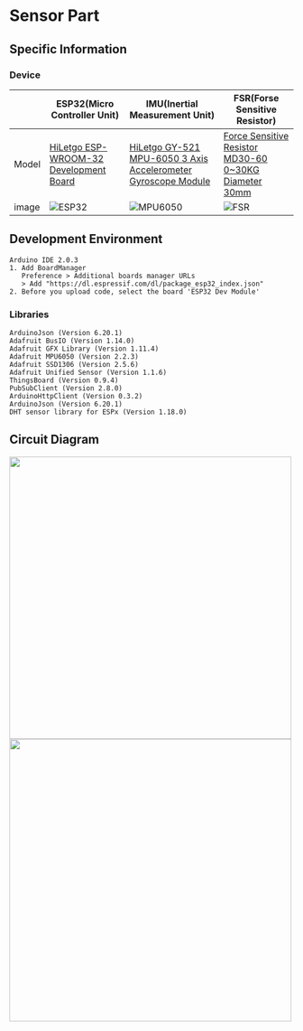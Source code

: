 # Sensor Part

## Specific Information
### Device
|      |ESP32(Micro Controller Unit)|IMU(Inertial Measurement Unit)|FSR(Forse Sensitive Resistor)|
|------|----------------------------|------------------------------|-----------------------------|
|Model|[HiLetgo ESP-WROOM-32 Development Board](https://www.amazon.com/HiLetgo-ESP-WROOM-32-Development-Microcontroller-Integrated/dp/B0718T232Z/ref=sxin_24_ac_d_mf_brs?ac_md=1-0-SGlMZXRnbw%3D%3D-ac_d_mf_brs_brs&content-id=amzn1.sym.1ad31f34-ba12-4dca-be4b-f62f7f5bb10d%3Aamzn1.sym.1ad31f34-ba12-4dca-be4b-f62f7f5bb10d&cv_ct_cx=esp32&keywords=esp32&pd_rd_i=B0718T232Z&pd_rd_r=e9d91274-e832-4ac9-865f-5cd8e8316ac7&pd_rd_w=jJt5D&pd_rd_wg=oiPhr&pf_rd_p=1ad31f34-ba12-4dca-be4b-f62f7f5bb10d&pf_rd_r=QJMH0D1SBGFXJHQ4FTER&qid=1673556271&sr=1-1-8b2f235a-dddf-4202-bbb9-592393927392)|[HiLetgo GY-521 MPU-6050 3 Axis Accelerometer Gyroscope Module](https://www.amazon.com/dp/B01DK83ZYQ/ref=sspa_dk_hqp_detail_aax_0?sp_csd=d2lkZ2V0TmFtZT1zcF9ocXBfc2hhcmVk&spLa=ZW5jcnlwdGVkUXVhbGlmaWVyPUFEVU5XQTJGWUg5QkQmZW5jcnlwdGVkSWQ9QTAyNzU4OTUzOVBRRzM5MDRDUUVDJmVuY3J5cHRlZEFkSWQ9QTA3ODM3MDIyMUJJQzU1WjFJNTJZJndpZGdldE5hbWU9c3BfaHFwX3NoYXJlZCZhY3Rpb249Y2xpY2tSZWRpcmVjdCZkb05vdExvZ0NsaWNrPXRydWU&th=1)|[Force Sensitive Resistor MD30-60 0~30KG Diameter 30mm](https://www.amazon.com/dp/B07MP4RL9Q/ref=sspa_dk_detail_0?psc=1&pd_rd_i=B07MP4RL9Q&pd_rd_w=f5a29&content-id=amzn1.sym.46bad5f6-1f0a-4167-9a8b-c8a82fa48a54&pf_rd_p=46bad5f6-1f0a-4167-9a8b-c8a82fa48a54&pf_rd_r=P2RZ9YF8KBWWQMH2X7C2&pd_rd_wg=Vu32E&pd_rd_r=86688960-d7af-44ce-971d-d3de411725f5&s=industrial&sp_csd=d2lkZ2V0TmFtZT1zcF9kZXRhaWw&smid=A2KRDQ1AI5Y5G6&spLa=ZW5jcnlwdGVkUXVhbGlmaWVyPUExNTBLR09HM05SWDhBJmVuY3J5cHRlZElkPUEwOTQzNzM2M0EyVzRWWEtCRTFRRSZlbmNyeXB0ZWRBZElkPUEwMDAxMjEwMkZKM1BINTVIUjdXMyZ3aWRnZXROYW1lPXNwX2RldGFpbCZhY3Rpb249Y2xpY2tSZWRpcmVjdCZkb05vdExvZ0NsaWNrPXRydWU=)|
|image|![ESP32](https://m.media-amazon.com/images/S/aplus-media-library-service-media/a468c2b2-235d-4bef-8b93-7c056e7286b9.__CR51,0,1457,901_PT0_SX970_V1___.jpg)|![MPU6050](https://m.media-amazon.com/images/I/61Xr7VGOl1L._SX522_.jpg)| ![FSR](https://m.media-amazon.com/images/I/51l9-+OLKJL._AC_SX679_.jpg)|


## Development Environment
```
Arduino IDE 2.0.3
1. Add BoardManager
   Preference > Additional boards manager URLs 
   > Add "https://dl.espressif.com/dl/package_esp32_index.json"
2. Before you upload code, select the board 'ESP32 Dev Module'
```
### Libraries
```
ArduinoJson (Version 6.20.1)
Adafruit BusIO (Version 1.14.0)
Adafruit GFX Library (Version 1.11.4)
Adafruit MPU6050 (Version 2.2.3)
Adafruit SSD1306 (Version 2.5.6)
Adafruit Unified Sensor (Version 1.1.6)
ThingsBoard (Version 0.9.4)
PubSubClient (Version 2.8.0)
ArduinoHttpClient (Version 0.3.2)
ArduinoJson (Version 6.20.1)
DHT sensor library for ESPx (Version 1.18.0)
```

## Circuit Diagram
<div>
<img src="https://user-images.githubusercontent.com/81208791/221369476-bd97e5ca-676e-43a9-adc2-9052e0505192.png" width="500"/>
<img src="https://user-images.githubusercontent.com/81208791/221369594-dd8d1f0a-dc62-4bc9-bd91-2b70e5f11594.png" width="500"/>
</div>
